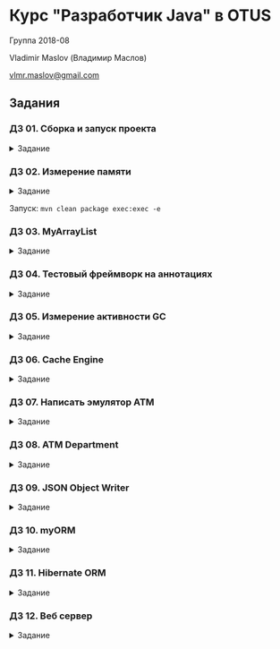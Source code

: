 # Курс "Разработчик Java" в OTUS

Группа 2018-08

Vladimir Maslov (Владимир Маслов)

vlmr.maslov@gmail.com

## Задания

### ДЗ 01. Сборка и запуск проекта
<details><summary>Задание</summary>
<p>

* Собрать проект под управлением maven в Intellij IDEA.
* Добавить зависимость на Google Guava/Apache Commons/библиотеку на ваш выбор.
* Использовать библиотечные классы для обработки входных данных.
* Задать имя проекта (project_name) в pom.xml.
* Собрать project_name.jar содержащий все зависимости.
* Проверить, что приложение можно запустить из командной строки.
* Выложить проект на github.
* Создать ветку "obfuscation", изменить в ней pom.xml, так чтобы сборка содержала стадию обфускации байткода.
<p>
</details>

### ДЗ 02. Измерение памяти
<details><summary>Задание</summary>
<p>

* Написать стенд для определения размера объекта.
* Определить размер пустой строки и пустых контейнеров.
* Определить рост размера контейнера от количества элементов в нем.
<p>
</details>

Запуск: `mvn clean package exec:exec -e`

### ДЗ 03. MyArrayList
<details><summary>Задание</summary>
<p>

* Написать свою реализацию ArrayList на основе массива. 
* Проверить, что на ней работают методы java.util.Collections
<p>
</details>

### ДЗ 04. Тестовый фреймворк на аннотациях
<details><summary>Задание</summary>
<p>

* Написать свой тестовый фреймворк. Поддержать аннотации @Test, @Before, @After. 
* Запускать вызовом статического метода с 
1. именем класса с тестами, 
2. именем package в котором надо найти и запустить тесты
<p>
</details>

### ДЗ 05. Измерение активности GC
<details><summary>Задание</summary>
<p>

* Написать приложение, которое следит за сборками мусора и пишет в лог количество сборок каждого типа (young, old) и время которое ушло на сборки в минуту.
* Добиться OutOfMemory в этом приложении через медленное подтекание по памяти (например добавлять элементы в List и удалять только половину).
* Настроить приложение (можно добавлять Thread.sleep(...)) так чтобы оно падало с OOM примерно через 5 минут после начала работы.
* Собрать статистику (количество сборок, время на сборки) по разным типам GC.
<p>
</details>

### ДЗ 06. Cache Engine
<details><summary>Задание</summary>
<p>

* Напишите свой cache engine с soft references.
<p>
</details>


### ДЗ 07. Написать эмулятор АТМ
<details><summary>Задание</summary>
<p>

* Написать эмулятор АТМ (банкомата).

* Объект класса АТМ должен уметь
- принимать банкноты разных номиналов (на каждый номинал должна быть своя ячейка)
- выдавать запрошенную сумму минимальным количеством банкнот или ошибку если сумму нельзя выдать
- выдавать сумму остатка денежных средств
<p>
</details>

### ДЗ 08. ATM Department
<details><summary>Задание</summary>
<p>

* Написать приложение ATM Department:
- Приложение может содержать несколько ATM
- Department может собирать сумму остатков со всех ATM
- Department может инициировать событие – восстановить состояние всех ATM до начального.
  (начальные состояния у разных ATM могут быть разными)
<p>
</details>

### ДЗ 09. JSON Object Writer
<details><summary>Задание</summary>
<p>

* Напишите свой json object writer (object to JSON string) аналогичный gson на основе javax.json или simple-json и Reflection.
* Поддержите массивы объектов и примитивных типов, и коллекции из стандартной библиотеки.
<p>
</details>

### ДЗ 10. myORM
<details><summary>Задание</summary>
<p>

* Создайте в базе таблицу с полями: 
`id bigint(20) NOT NULL auto_increment 
name varchar(255)
age int(3)`

* Создайте абстрактный класс `DataSet`. Поместите `long id` в `DataSet`. 
* Добавьте класс `UserDataSet` (с полями, которые соответствуют таблице) унаследуйте его от `DataSet`. 

* Напишите `Executor`, который сохраняет наследников `DataSet` в базу и читает их из базы по `id` и классу. 

`<T extends DataSet> void save(T user){…}`
`<T extends DataSet> T load(long id, Class<T> clazz){…}`
<p>
</details>

### ДЗ 11. Hibernate ORM
<details><summary>Задание</summary>
<p>

На основе предыдущего ДЗ (myORM):
* Оформить решение в виде DBService (interface DBService, class DBServiceImpl, UsersDAO, UsersDataSet, Executor)
* Не меняя интерфейс DBSerivice сделать DBServiceHibernateImpl на Hibernate.
* Добавить в UsersDataSet поля:

адрес (OneToOne) 

`class AddressDataSet {
private String street;
}`

и телефон* (OneToMany)

`class PhoneDataSet{
private String number;
}`
* Добавить соответствущие датасеты и DAO. 
<p>
</details>

### ДЗ 12. Веб сервер
<details><summary>Задание</summary>
<p>

* Встроить веб сервер в приложение из ДЗ-11. 

* Сделать админскую страницу, на которой можно:
- добавить пользователя, 
- получить имя пользователя по id,
- получить количество пользователей в базе.
<p>
</details>